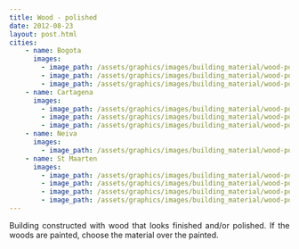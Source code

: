 ```yaml
---
title: Wood - polished 
date: 2012-08-23
layout: post.html
cities:
    - name: Bogota
      images:
        - image_path: /assets/graphics/images/building_material/wood-polished/wood_polished_bogota_01.jpg
        - image_path: /assets/graphics/images/building_material/wood-polished/wood_polished_bogota_02.jpg
        - image_path: /assets/graphics/images/building_material/wood-polished/wood_polished_bogota_03.jpg
    - name: Cartagena
      images:
        - image_path: /assets/graphics/images/building_material/wood-polished/wood_polished_cartagena_01.png
        - image_path: /assets/graphics/images/building_material/wood-polished/wood_polished_cartagena_02.png
        - image_path: /assets/graphics/images/building_material/wood-polished/wood_polished_cartagena_03.png
    - name: Neiva
      images:
        - image_path: /assets/graphics/images/building_material/wood-polished/wood_polished_neiva_01.png
    - name: St Maarten
      images:
        - image_path: /assets/graphics/images/building_material/wood-polished/wood_polished_st_maarten_01.png
        - image_path: /assets/graphics/images/building_material/wood-polished/wood_polished_st_maarten_02.png
        - image_path: /assets/graphics/images/building_material/wood-polished/wood_polished_st_maarten_03.png
        - image_path: /assets/graphics/images/building_material/wood-polished/wood_polished_st_maarten_04.png
---
```

<p align="justify">
Building constructed with wood that looks finished and/or polished. If the woods are painted, choose the material over the painted.
</p>